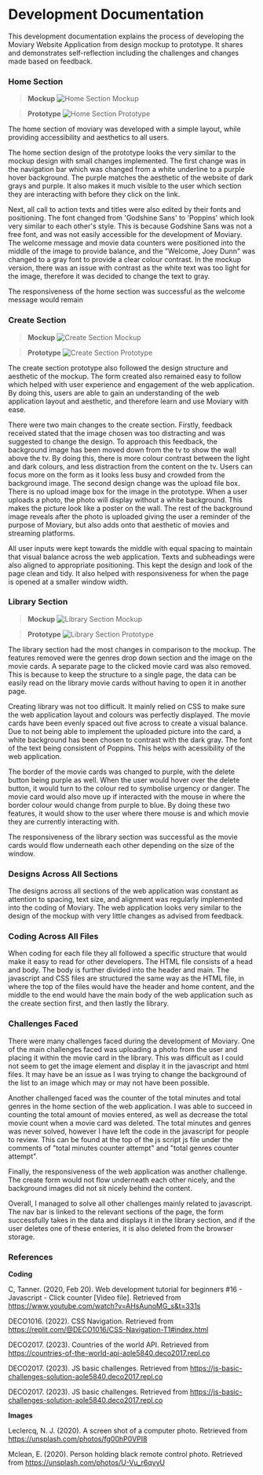 # Development Documentation

This development documentation explains the process of developing the Moviary Website Application from design mockup to prototype. It shares and demonstrates self-reflection including the challenges and changes made based on feedback.

### Home Section
>**Mockup**
![Home Section Mockup](MockupImages/HomePageMockup.jpg)

>**Prototype**
![Home Section Prototype](MockupImages/HomePagePrototype.jpg)

The home section of moviary was developed with a simple layout, while providing accessibility and aesthetics to all users.

The home section design of the prototype looks the very similar to the mockup design with small changes implemented. The first change was in the navigation bar which was changed from a white underline to a purple hover background. The purple matches the aesthetic of the website of dark grays and purple. It also makes it much visible to the user which section they are interacting with before they click on the link. 

Next, all call to action texts and titles were also edited by their fonts and positioning. The font changed from 'Godshine Sans' to 'Poppins' which look very similar to each other's style. This is because Godshine Sans was not a free font, and was not easily accessible for the development of Moviary. The welcome message and movie data counters were positioned into the middle of the image to provide balance, and the "Welcome, Joey Dunn" was changed to a gray font to provide a clear colour contrast. In the mockup version, there was an issue with contrast as the white text was too light for the image, therefore it was decided to change the text to gray.

The responsiveness of the home section was successful as the welcome message would remain


### Create Section
>**Mockup**
![Create Section Mockup](MockupImages/CreatePageMockup.jpg)

>**Prototype**
![Create Section Prototype](MockupImages/CreatePagePrototype.jpg)

The create section prototype also followed the design structure and aesthetic of the mockup. The form created also remained easy to follow which helped with user experience and engagement of the web application. By doing this, users are able to gain an understanding of the web application layout and aesthetic, and therefore learn and use Moviary with ease. 

There were two main changes to the create section. Firstly, feedback received stated that the image chosen was too distracting and was suggested to change the design. To approach this feedback, the background image has been moved down from the tv to show the wall above the tv. By doing this, there is more colour contrast between the light and dark colours, and less distraction from the content on the tv. Users can focus more on the form as it looks less busy and crowded from the background image. The second design change was the upload file box. There is no upload image box for the image in the prototype. When a user uploads a photo, the photo will display  without a white background. This makes the picture look like a poster on the wall. The rest of the background image reveals after the photo is uploaded giving the user a reminder of the purpose of Moviary, but also adds onto that aesthetic of movies and streaming platforms.

All user inputs were kept towards the middle with equal spacing to maintain that visual balance across the web application. Texts and subheadings were also aligned to appropriate positioning. This kept the design and look of the page clean and tidy. It also helped with responsiveness for when the page is opened at a smaller window width.


### Library Section
>**Mockup**
![Library Section Mockup](MockupImages/LibraryPageMockup.jpg)

>**Prototype**
![Library Section Prototype](MockupImages/LibraryPagePrototype.jpg)

The library section had the most changes in comparison to the mockup. The  features removed were the genres drop down section and the image on the movie cards. A separate page to the clicked movie card was also removed. This is because to keep the structure to a single page, the data can be easily read on the library movie cards without having to open it in another page.

Creating library was not too difficult. It mainly relied on CSS to make sure the web application layout and colours was perfectly displayed. The movie cards have been evenly spaced out five across to create a visual balance. Due to not being able to implement the uploaded picture into the card, a white background has been chosen to contrast with the dark gray. The font of the text being consistent of Poppins. This helps with acessibility of the web application.

The border of the movie cards was changed to purple, with the delete button being purple as well. When the user would hover over the delete button, it would turn to the colour red to symbolise urgency or danger. The movie card would also move up if interacted with the mouse in where the border colour would change from purple to blue. By doing these two features, it would show to the user where there mouse is and which movie they are currently interacting with. 

The responsiveness of the library section was successful as the movie cards would flow underneath each other depending on the size of the window. 


### Designs Across All Sections
The designs across all sections of the web application was constant as attention to spacing, text size, and alignment was regularly implemented into the coding of Moviary. The web application looks very similar to the design of the mockup with very little changes as advised from feedback.


### Coding Across All Files
When coding for each file they all followed a specific structure that would make it easy to read for other developers. The HTML file consists of a head and body. The body is further divided into the header and main. The javascript and CSS files are structured the same way as the HTML file, in where the top of the files would have the header and home content, and the middle to the end would have the main body of the web application such as the create section first, and then lastly the library.


### Challenges Faced
There were many challenges faced during the development of Moviary. One of the main challenges faced was uploading a photo from the user and placing it within the movie card in the library. This was difficult as I could not seem to get the image element and display it in the javascript and html files. It may have be an issue as I was trying to change the background of the list to an image which may or may not have been possible.

Another challenged faced was the counter of the total minutes and total genres in the home section of the web application. I was able to succeed in counting the total amount of movies entered, as well as decrease the total movie count when a movie card was deleted. The total minutes and genres was never solved, however I have left the code in the javascript for people to review. This can be found at the top of the js script js file under the comments of "total minutes counter attempt" and "total genres counter attempt".

Finally, the responsiveness of the web application was another challenge. The create form would not flow underneath each other nicely, and the background images did not sit nicely behind the content.

Overall, I managed to solve all other challenges mainly related to javascript. The nav bar is linked to the relevant sections of the page, the form successfully takes in the data and displays it in the library section, and if the user deletes one of these enteries, it is also deleted from the browser storage. 


### References
**Coding**

C, Tanner. (2020, Feb 20). Web development tutorial for beginners #16 - Javascript - Click counter [Video file]. Retrieved from https://www.youtube.com/watch?v=AHsAunoMG_s&t=331s

DECO1016. (2022). CSS Navigation. Retrieved from https://replit.com/@DECO1016/CSS-Navigation-T1#index.html

DECO2017. (2023). Countries of the world API. Retrieved from https://countries-of-the-world-api-aole5840.deco2017.repl.co

DECO2017. (2023). JS basic challenges. Retrieved from https://js-basic-challenges-solution-aole5840.deco2017.repl.co

DECO2017. (2023). JS basic challenges. Retrieved from https://js-basic-challenges-solution-aole5840.deco2017.repl.co


**Images**

Leclercq, N. J. (2020). A screen shot of a computer photo. Retrieved from https://unsplash.com/photos/fg00hP0VPI8

Mclean, E. (2020). Person holding black remote control photo. Retrieved from https://unsplash.com/photos/U-Vu_r6qyyU
